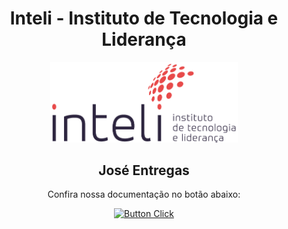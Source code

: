 <div align="center">

  # Inteli - Instituto de Tecnologia e Liderança 

  <a href= "https://www.inteli.edu.br/"><img src="./docs/static/img/inteli.png" alt="Inteli - Instituto de Tecnologia e Liderança" width="300px"></a>


  ## José Entregas

  Confira nossa documentação no botão abaixo:

  [![Button Click]][Link]

  [Button Click]: https://img.shields.io/badge/Documentação-37a779?style=for-the-badge
  [Link]: https://2023m8t2-inteli.github.io/grupo1/

</div>